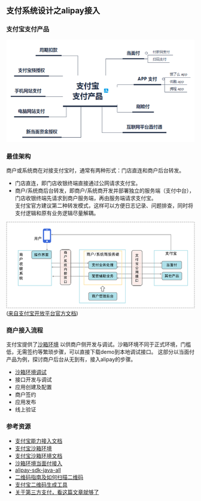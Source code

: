 ## 支付系统设计之alipay接入

### 支付宝支付产品

![支付宝 支付产品.png](/docs/distribute/img/支付宝支付产品.png)

### 最佳架构

商户或系统商在对接支付宝时，通常有两种形式：门店直连和商户后台转发。

- 门店直连，即门店收银终端直接通过公网请求支付宝。
- 商户/系统商后台转发，即商户/系统商开发并部署独立的服务端（支付中台），门店收银终端先请求到商户服务端，再由服务端请求支付宝。
  <br>
  支付宝官方建议第二种转发模式，这样可以方便日志记录、问题排查，同时将支付逻辑和原有业务逻辑尽量解耦。

![original.png](/docs/distribute/img/original.png)
<br>([来自支付宝开放平台官方文档](https://opendocs.alipay.com/open/194/105322))

### 商户接入流程

支付宝提供了[沙箱环境](https://open.alipay.com/platform/appDaily.htm) 以供商户侧开发与调试。沙箱环境不同于正式环境，门槛低，无需签约等繁琐步骤，可以直接下载demo到本地调试接口。
这部分以当面付产品为例，探讨商户后台从无到有，接入alipay的步骤。

- [沙箱环境调试](https://opendocs.alipay.com/common/02kkv7)
- 接口开发与调试
- 应用创建及配置
- 商户签约
- 应用发布
- 线上验证

### 参考资源

- [支付宝能力接入文档](https://opendocs.alipay.com/open/01zuoj)
- [支付宝沙箱环境](https://open.alipay.com/platform/appDaily.htm)
- [支付宝沙箱环境文档](https://opendocs.alipay.com/common/02kkv7)
- [沙箱环境当面付接入](https://open.alipay.com/platform/appDaily.htm?tab=info)
- [alipay-sdk-java-all](https://github.com/alipay/alipay-sdk-java-all)
- [二维码指南及如何扫描二维码](https://www.kaspersky.com.cn/resource-center/definitions/what-is-a-qr-code-how-to-scan)
- [支付宝二维码生成工具](https://opensupport.alipay.com/support/tools/convert/qrcode?ant_source=opendoc)
- [关于第三方支付，看这篇文章就够了](http://www.ityouknow.com/payment/2019/03/30/third-payment.html)